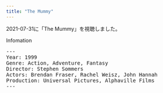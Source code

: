 ```yaml
---
title: "The Mummy"
---
```

2021-07-31に「The Mummy」を視聴しました。

Infomation
<pre>
---
Year: 1999
Genre: Action, Adventure, Fantasy
Director: Stephen Sommers
Actors: Brendan Fraser, Rachel Weisz, John Hannah
Production: Universal Pictures, Alphaville Films
---
</pre>